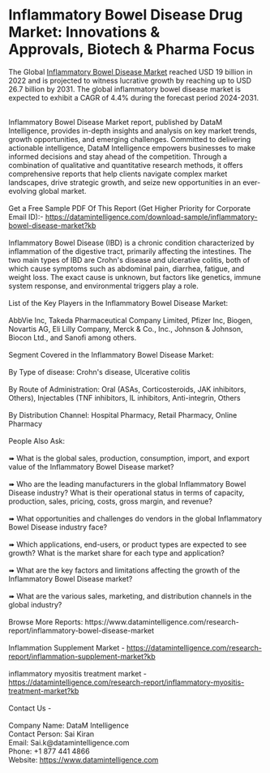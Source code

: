 <h1>Inflammatory Bowel Disease Drug Market: Innovations &amp; Approvals,&nbsp;Biotech &amp; Pharma Focus</h1>
<p>The Global <a title="Inflammatory Bowel Disease Market" href="https://www.datamintelligence.com/research-report/inflammatory-bowel-disease-market" target="_blank">Inflammatory Bowel Disease Market</a> reached USD 19 billion in 2022 and is projected to witness lucrative growth by reaching up to USD 26.7 billion by 2031. The global inflammatory bowel disease market is expected to exhibit a CAGR of 4.4% during the forecast period 2024-2031.</p>
<p><br />Inflammatory Bowel Disease Market report, published by DataM Intelligence, provides in-depth insights and analysis on key market trends, growth opportunities, and emerging challenges. Committed to delivering actionable intelligence, DataM Intelligence empowers businesses to make informed decisions and stay ahead of the competition. Through a combination of qualitative and quantitative research methods, it offers comprehensive reports that help clients navigate complex market landscapes, drive strategic growth, and seize new opportunities in an ever-evolving global market.<br /><br />Get a Free Sample PDF Of This Report (Get Higher Priority for Corporate Email ID):- <a href="https://datamintelligence.com/download-sample/inflammatory-bowel-disease-market?kb" target="_blank">https://datamintelligence.com/download-sample/inflammatory-bowel-disease-market?kb</a><br /><br />Inflammatory Bowel Disease (IBD) is a chronic condition characterized by inflammation of the digestive tract, primarily affecting the intestines. The two main types of IBD are Crohn's disease and ulcerative colitis, both of which cause symptoms such as abdominal pain, diarrhea, fatigue, and weight loss. The exact cause is unknown, but factors like genetics, immune system response, and environmental triggers play a role.<br /><br />List of the Key Players in the Inflammatory Bowel Disease Market:<br /><br />AbbVie Inc, Takeda Pharmaceutical Company Limited, Pfizer Inc, Biogen, Novartis AG, Eli Lilly Company, Merck &amp; Co., Inc., Johnson &amp; Johnson, Biocon Ltd., and Sanofi among others.<br /><br />Segment Covered in the Inflammatory Bowel Disease Market:<br /><br />By Type of disease: Crohn's disease, Ulcerative colitis<br /><br />By Route of Administration: Oral (ASAs, Corticosteroids, JAK inhibitors, Others), Injectables (TNF inhibitors, IL inhibitors, Anti-integrin, Others<br /><br />By Distribution Channel: Hospital Pharmacy, Retail Pharmacy, Online Pharmacy<br /><br />People Also Ask:<br /><br />➠ What is the global sales, production, consumption, import, and export value of the Inflammatory Bowel Disease market?<br /><br />➠ Who are the leading manufacturers in the global Inflammatory Bowel Disease industry? What is their operational status in terms of capacity, production, sales, pricing, costs, gross margin, and revenue?<br /><br />➠ What opportunities and challenges do vendors in the global Inflammatory Bowel Disease industry face?<br /><br />➠ Which applications, end-users, or product types are expected to see growth? What is the market share for each type and application?<br /><br />➠ What are the key factors and limitations affecting the growth of the Inflammatory Bowel Disease market?<br /><br />➠ What are the various sales, marketing, and distribution channels in the global industry?<br /><br />Browse More Reports:&nbsp;<span class="intext-a opr-li click-to-go-x" data-url="https://opr.li/com/9fd213adee5370183506e5becdd9ce9f/">https://www.datamintelligence.com/research-report/inflammatory-bowel-disease-market</span><br /><br />Inflammation Supplement Market - <a href="https://datamintelligence.com/research-report/inflammation-supplement-market?kb" target="_blank">https://datamintelligence.com/research-report/inflammation-supplement-market?kb</a><br /><br />inflammatory myositis treatment market - <a href="https://datamintelligence.com/research-report/inflammatory-myositis-treatment-market?kb" target="_blank">https://datamintelligence.com/research-report/inflammatory-myositis-treatment-market?kb</a><br /><br />Contact Us -<br /><br />Company Name: DataM Intelligence<br />Contact Person: Sai Kiran<br />Email: Sai.k@datamintelligence.com<br />Phone: +1 877 441 4866<br />Website: <a href="https://www.datamintelligence.com" target="_blank">https://www.datamintelligence.com</a></p>
